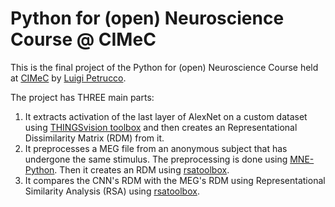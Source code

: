 # Python for (open) Neuroscience Course @ CIMeC

This is the final project of the Python for (open) Neuroscience Course held at [CIMeC](https://www.cimec.unitn.it/en) by [Luigi Petrucco](https://github.com/vigji/).

The project has THREE main parts:
1. It extracts activation of the last layer of AlexNet on a custom dataset using [THINGSvision toolbox](https://github.com/ViCCo-Group/thingsvision) and then creates an Representational Dissimilarity Matrix (RDM) from it.
2. It preprocesses a MEG file from an anonymous subject that has undergone the same stimulus. The preprocessing is done using [MNE-Python](https://mne.tools/). Then it creates an RDM using [rsatoolbox](https://github.com/rsagroup/rsatoolbox).
3. It compares the CNN's RDM with the MEG's RDM using Representational Similarity Analysis (RSA) using [rsatoolbox](https://github.com/rsagroup/rsatoolbox).
